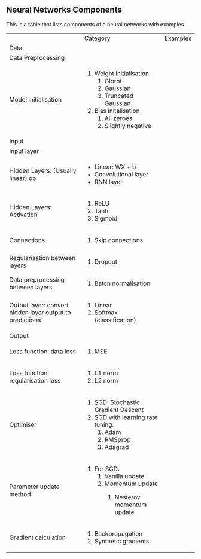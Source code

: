 ## Neural Networks Components

This is a table that lists components of a neural networks with examples.

<table>
	<th><td>Category</td><td>Examples</td></th>
	<tr><td>Data</td><td></td></tr>
	<tr><td>Data Preprocessing</td><td></td></tr>
	<tr><td>Model initialisation</td><td><ol>
		<li>Weight initialisation<ol>
			<li>Glorot</li>
			<li>Gaussian</li>
			<li>Truncated Gaussian</li>
		</ol></li>
		<li>Bias initalisation<ol>
			<li>All zeroes</li>
			<li>Slightly negative</li>
		</ol></li>
	</ol></td></tr>
	<tr><td>Input</td><td></td></tr>
	<tr><td>Input layer</td><td></td></tr>
	<tr><td>Hidden Layers: (Usually linear) op</td><td><ul>
		<li>Linear: WX + b</li>
		<li>Convolutional layer</li>
		<li>RNN layer</li>
	</ul></td></tr>
	<tr><td>Hidden Layers: Activation</td><td><ol>
		<li>ReLU</li>
		<li>Tanh</li>
		<li>Sigmoid</li>
	</ol></td></tr>
	<tr><td>Connections</td><td><ol>
		<li>Skip connections</li>
	</ol></td></tr>
	<tr><td>Regularisation between layers</td><td><ol>
		<li>Dropout</li>
	</ol></td></tr>
	<tr><td>Data preprocessing between layers</td><td><ol>
		<li>Batch normalisation</li>
	</ol></td></tr>
	<tr><td>Output layer: convert hidden layer output to predictions</td><td><ol>
		<li>Linear</li>
		<li>Softmax (classification)</li>
	</ol></td></tr>
	<tr><td>Output</td></tr>
	<tr><td>Loss function: data loss</td><td><ol>
		<li>MSE</li>
	</ol></td></tr>
	<tr><td>Loss function: regularisation loss</td><td><ol>
		<li>L1 norm</li>
		<li>L2 norm</li>
	</ol></td></tr>
	<tr><td>Optimiser</td><td><ol>
		<li>SGD: Stochastic Gradient Descent</li>
		<li>SGD with learning rate tuning:
			<ol>
				<li>Adam</li>
				<li>RMSprop</li>
				<li>Adagrad</li>
			</ol></li>
	</ol></td></tr>
	<tr><td>Parameter update method</td><td><ol>
		<li>For SGD:<ol>
			<li>Vanilla update</li>
			<li>Momentum update</li>
			<ol>
				<li>Nesterov momentum update</li>
			</ol>
		</ol>
		</li>
	</ol></td></tr>
	<tr><td>Gradient calculation</td><td><ol>
		<li>Backpropagation</li>
		<li>Synthetic gradients</li>
	</ol></td></tr>
</table>